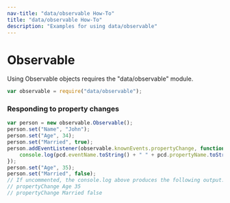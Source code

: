 ```yaml
---
nav-title: "data/observable How-To"
title: "data/observable How-To"
description: "Examples for using data/observable"
---
```

# Observable
Using Observable objects requires the "data/observable" module.
``` JavaScript
var observable = require("data/observable");
```
### Responding to property changes
``` JavaScript
var person = new observable.Observable();
person.set("Name", "John");
person.set("Age", 34);
person.set("Married", true);
person.addEventListener(observable.knownEvents.propertyChange, function (pcd) {
    console.log(pcd.eventName.toString() + " " + pcd.propertyName.toString() + " " + pcd.value.toString());
});
person.set("Age", 35);
person.set("Married", false);
// If uncommented, the console.log above produces the following output:
// propertyChange Age 35
// propertyChange Married false
```
